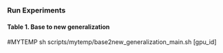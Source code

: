 ### Run Experiments
#### Table 1. Base to new generalization 

#MYTEMP
sh scripts/mytemp/base2new_generalization_main.sh [gpu_id]
```


